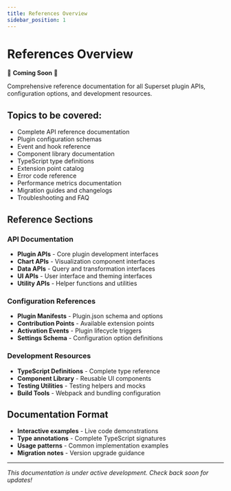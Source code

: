 ```yaml
---
title: References Overview
sidebar_position: 1
---
```


<!--
Licensed to the Apache Software Foundation (ASF) under one
or more contributor license agreements.  See the NOTICE file
distributed with this work for additional information
regarding copyright ownership.  The ASF licenses this file
to you under the Apache License, Version 2.0 (the
"License"); you may not use this file except in compliance
with the License.  You may obtain a copy of the License at

  http://www.apache.org/licenses/LICENSE-2.0

Unless required by applicable law or agreed to in writing,
software distributed under the License is distributed on an
"AS IS" BASIS, WITHOUT WARRANTIES OR CONDITIONS OF ANY
KIND, either express or implied.  See the License for the
specific language governing permissions and limitations
under the License.
-->

# References Overview

🚧 **Coming Soon** 🚧

Comprehensive reference documentation for all Superset plugin APIs, configuration options, and development resources.

## Topics to be covered:

- Complete API reference documentation
- Plugin configuration schemas
- Event and hook reference
- Component library documentation
- TypeScript type definitions
- Extension point catalog
- Error code reference
- Performance metrics documentation
- Migration guides and changelogs
- Troubleshooting and FAQ

## Reference Sections

### API Documentation
- **Plugin APIs** - Core plugin development interfaces
- **Chart APIs** - Visualization component interfaces
- **Data APIs** - Query and transformation interfaces
- **UI APIs** - User interface and theming interfaces
- **Utility APIs** - Helper functions and utilities

### Configuration References
- **Plugin Manifests** - Plugin.json schema and options
- **Contribution Points** - Available extension points
- **Activation Events** - Plugin lifecycle triggers
- **Settings Schema** - Configuration option definitions

### Development Resources
- **TypeScript Definitions** - Complete type reference
- **Component Library** - Reusable UI components
- **Testing Utilities** - Testing helpers and mocks
- **Build Tools** - Webpack and bundling configuration

## Documentation Format

- **Interactive examples** - Live code demonstrations
- **Type annotations** - Complete TypeScript signatures
- **Usage patterns** - Common implementation examples
- **Migration notes** - Version upgrade guidance

---

*This documentation is under active development. Check back soon for updates!*
